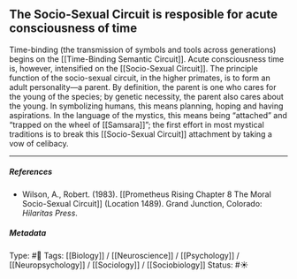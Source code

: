 ## The Socio-Sexual Circuit is resposible for acute consciousness of time # 

Time-binding (the transmission of symbols and tools across generations) begins on the [[Time-Binding Semantic Circuit]]. Acute consciousness time is, however, intensified on the [[Socio-Sexual Circuit]]. The principle function of the socio-sexual circuit, in the higher primates, is to form an adult personality—a parent. By definition, the parent is one who cares for the young of the species; by genetic necessity, the parent also cares about the young. In symbolizing humans, this means planning, hoping and having aspirations. In the language of the mystics, this means being “attached” and “trapped on the wheel of [[Samsara]]”; the first effort in most mystical traditions is to break this [[Socio-Sexual Circuit]] attachment by taking a vow of celibacy.

___

##### References

- Wilson, A., Robert. (1983). [[Prometheus Rising Chapter 8 The Moral Socio-Sexual Circuit]] (Location 1489). Grand Junction, Colorado: _Hilaritas Press_.

##### Metadata

Type: #🔴 
Tags: [[Biology]] / [[Neuroscience]] / [[Psychology]] / [[Neuropsychology]] / [[Sociology]] / [[Sociobiology]]
Status: #☀️ 